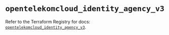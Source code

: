# `opentelekomcloud_identity_agency_v3`

Refer to the Terraform Registry for docs: [`opentelekomcloud_identity_agency_v3`](https://registry.terraform.io/providers/opentelekomcloud/opentelekomcloud/1.36.17/docs/resources/identity_agency_v3).
